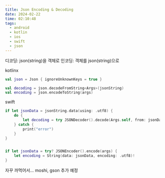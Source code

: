 ```yaml
---
title: Json Encoding & Decoding
date: 2024-02-22
time: 02:10:48
tags:
  - android
  - kotlin
  - ios
  - swift
  - json
---
```

디코딩: json(string)을 객체로
인코딩: 객체를 json(string)으로

kotlinx
```kotlin
val json = Json { ignoreUnknownKeys = true }

val decoding = json.decodeFromString<Args>(jsonString)
val encoding = json.encodeToString(args)
```

swift
```swift
if let jsonData = jsonString.data(using: .utf8) {
	do {
		let decoding = try JSONDecoder().decode(Args.self, from: jsonData)
	} catch {
		print("error")
	}
}


if let jsonData = try? JSONEncoder().encode(args) {
	let encoding = String(data: jsonData, encoding: .utf8)!
}
```

자꾸 까먹어서...  moshi, gson 추가 예정